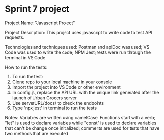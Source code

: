 # Sprint 7 project
Project Name:
"Javascript Project"


Project Description: 
This project uses javascript to write code to test API requests.


Technologies and techniques used:
Postman and apiDoc was used;
VS Code was used to write the code;
NPM Jest;
tests were run through the terminal in VS Code


How to run the tests:
1) To run the test:
2) Clone repo to your local machine in your console
3) Import the project into VS Code or other environment
4) In config.js, replace the API URL with the unique link generated after the launch of Urban Grocers server
5) Use serverURL/docs/ to check the endpoints
6) Type 'npx jest' in terminal to run the tests


Notes:
Variables are written using camelCase; 
Functions start with a verb; 
"let" is used to declare variables while "const" is used to declare variables that can't be change once initialized; 
comments are used for tests that have two methods that are executed